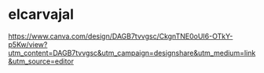 # elcarvajal

https://www.canva.com/design/DAGB7tvvgsc/CkgnTNE0oUI6-OTkY-p5Kw/view?utm_content=DAGB7tvvgsc&utm_campaign=designshare&utm_medium=link&utm_source=editor 

